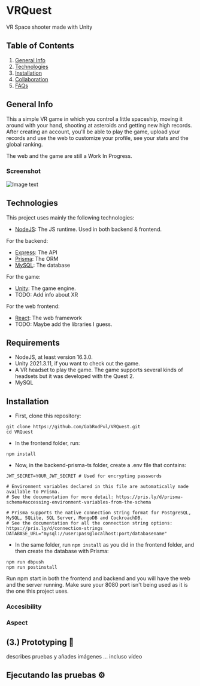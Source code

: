 # VRQuest
VR Space shooter made with Unity

## Table of Contents
1. [General Info](#general-info)
2. [Technologies](#technologies)
3. [Installation](#installation)
4. [Collaboration](#collaboration)
5. [FAQs](#faqs)

## General Info
This a simple VR game in which you control a little spaceship, moving it around with your hand, shooting at asteroids and getting new high records.
After creating an account, you'll be able to play the game, upload your records and use the web to customize your profile, see your stats and the global ranking.

The web and the game are still a Work In Progress.

### Screenshot
![Image text](https://www.united-internet.de/fileadmin/user_upload/Brands/Downloads/Logo_IONOS_by.jpg)

## Technologies
This project uses mainly the following technologies:

* [NodeJS](https://nodejs.org/): The JS runtime. Used in both backend & frontend.

For the backend:
* [Express](https://expressjs.com): The API
* [Prisma](https://www.prisma.io): The ORM
* [MySQL](https://www.mysql.com): The database

For the game:
* [Unity](https://unity.com): The game engine.
* TODO: Add info about XR

For the web frontend:
* [React](https://reactjs.org): The web framework
* TODO: Maybe add the libraries I guess.

## Requirements
* NodeJS, at least version 16.3.0.
* Unity 2021.3.11, if you want to check out the game.
* A VR headset to play the game. The game supports several kinds of headsets but it was developed with the Quest 2.
* MySQL
## Installation
- First, clone this repository:
```
git clone https://github.com/GabRodPul/VRQuest.git
cd VRQuest
```

- In the frontend folder, run:
```
npm install
```

- Now, in the backend-prisma-ts folder, create a .env file that contains:
```
JWT_SECRET=YOUR_JWT_SECRET # Used for encrypting passwords

# Environment variables declared in this file are automatically made available to Prisma.
# See the documentation for more detail: https://pris.ly/d/prisma-schema#accessing-environment-variables-from-the-schema

# Prisma supports the native connection string format for PostgreSQL, MySQL, SQLite, SQL Server, MongoDB and CockroachDB.
# See the documentation for all the connection string options: https://pris.ly/d/connection-strings
DATABASE_URL="mysql://user:pass@localhost:port/databasename"
```

- In the same folder, run ```npm install``` as you did in the frontend folder, and then create the database with Prisma:
```
npm run dbpush
npm run postinstall
```

Run npm start in both the frontend and backend and you will have the web and the server running.
Make sure your 8080 port isn't being used as it is the one this project uses.

### Accesibility
### Aspect


## (3.) Prototyping 🔧
describes pruebas y añades imágenes
... incluso vídeo

## Ejecutando las pruebas ⚙️

